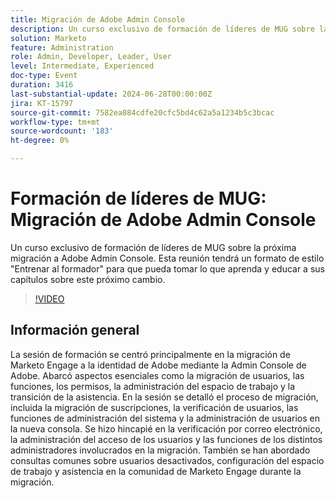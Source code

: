 ```yaml
---
title: Migración de Adobe Admin Console
description: Un curso exclusivo de formación de líderes de MUG sobre la próxima migración a Adobe Admin Console. Esta reunión tendrá un formato de estilo "Entrenar al formador" para que pueda tomar lo que aprenda y educar a sus capítulos sobre este próximo cambio.
solution: Marketo
feature: Administration
role: Admin, Developer, Leader, User
level: Intermediate, Experienced
doc-type: Event
duration: 3416
last-substantial-update: 2024-06-28T00:00:00Z
jira: KT-15797
source-git-commit: 7582ea084cdfe20cfc5bd4c62a5a1234b5c3bcac
workflow-type: tm+mt
source-wordcount: '183'
ht-degree: 0%

---
```



# Formación de líderes de MUG: Migración de Adobe Admin Console

Un curso exclusivo de formación de líderes de MUG sobre la próxima migración a Adobe Admin Console. Esta reunión tendrá un formato de estilo &quot;Entrenar al formador&quot; para que pueda tomar lo que aprenda y educar a sus capítulos sobre este próximo cambio.

>[!VIDEO](https://video.tv.adobe.com/v/3430920/?learn=on)

## Información general

La sesión de formación se centró principalmente en la migración de Marketo Engage a la identidad de Adobe mediante la Admin Console de Adobe. Abarcó aspectos esenciales como la migración de usuarios, las funciones, los permisos, la administración del espacio de trabajo y la transición de la asistencia. En la sesión se detalló el proceso de migración, incluida la migración de suscripciones, la verificación de usuarios, las funciones de administración del sistema y la administración de usuarios en la nueva consola. Se hizo hincapié en la verificación por correo electrónico, la administración del acceso de los usuarios y las funciones de los distintos administradores involucrados en la migración. También se han abordado consultas comunes sobre usuarios desactivados, configuración del espacio de trabajo y asistencia en la comunidad de Marketo Engage durante la migración.
